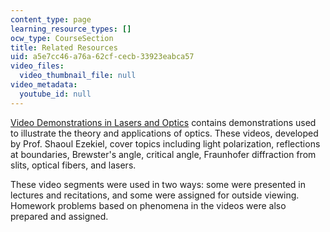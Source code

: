 ```yaml
---
content_type: page
learning_resource_types: []
ocw_type: CourseSection
title: Related Resources
uid: a5e7cc46-a76a-62cf-cecb-33923eabca57
video_files:
  video_thumbnail_file: null
video_metadata:
  youtube_id: null
---
```


[Video Demonstrations in Lasers and Optics](/resources/res-6-006-video-demonstrations-in-lasers-and-optics-spring-2008/index.htm) contains demonstrations used to illustrate the theory and applications of optics. These videos, developed by Prof. Shaoul Ezekiel, cover topics including light polarization, reflections at boundaries, Brewster's angle, critical angle, Fraunhofer diffraction from slits, optical fibers, and lasers.

These video segments were used in two ways: some were presented in lectures and recitations, and some were assigned for outside viewing. Homework problems based on phenomena in the videos were also prepared and assigned.